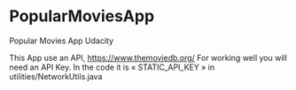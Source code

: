 # PopularMoviesApp
Popular Movies App Udacity

This App use an API, https://www.themoviedb.org/
For working well you will need an API Key.
In the code it is « STATIC_API_KEY » in utilities/NetworkUtils.java
